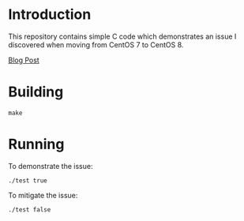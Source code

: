 # Introduction

This repository contains simple C code which demonstrates an issue I discovered
when moving from CentOS 7 to CentOS 8.

[Blog Post](https://matthewwallace.me/posts/rhel8-fread/)

# Building

```
make
```

# Running

To demonstrate the issue:

```
./test true
```

To mitigate the issue:

```
./test false
```
